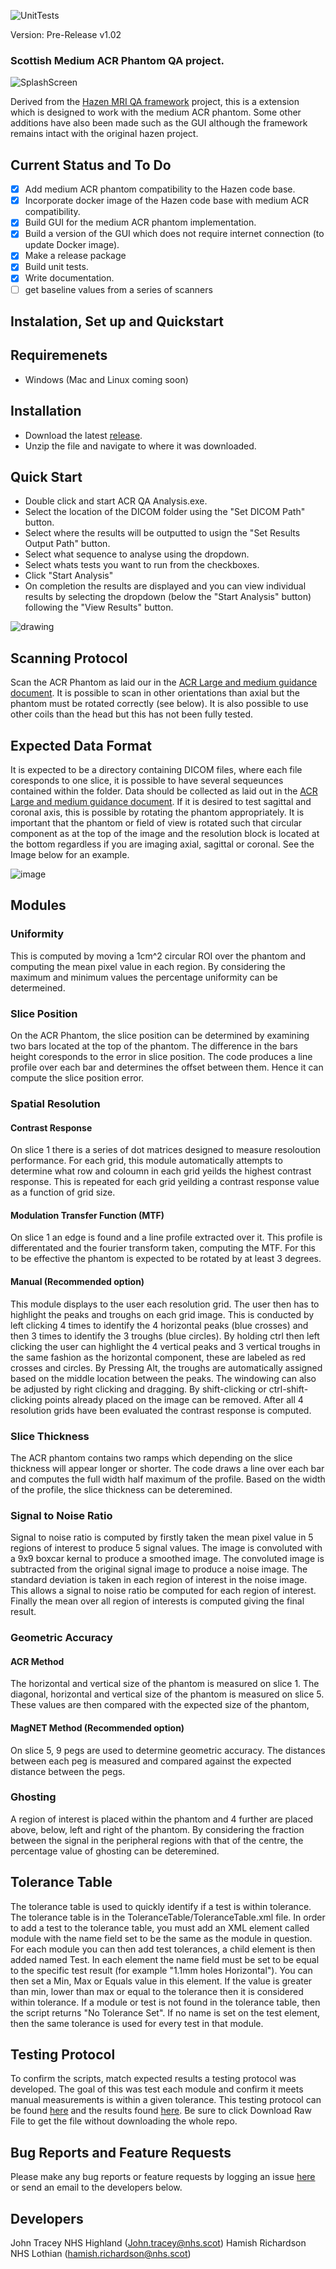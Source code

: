 ![UnitTests](https://github.com/NHSH-MRI-Physics/Hazen-ScottishACR-Fork/actions/workflows/Run_UnitTests.yml/badge.svg)

Version: Pre-Release v1.02
### Scottish Medium ACR Phantom QA project. 
![SplashScreen](https://github.com/user-attachments/assets/85599d11-94d9-49e3-8795-e07fd0eb35e3)


Derived from the [Hazen MRI QA framework](https://github.com/GSTT-CSC/hazen) project, this is a extension which is designed to work with the medium ACR phantom. Some other additions have also been made such as the GUI although the framework remains intact with the original hazen project.

## Current Status and To Do
- [x] Add medium ACR phantom compatibility to the Hazen code base.
- [x] Incorporate docker image of the Hazen code base with medium ACR compatibility.
- [x] Build GUI for the medium ACR phantom implementation.
- [x] Build a version of the GUI which does not require internet connection (to update Docker image).
- [x] Make a release package
- [x] Build unit tests.
- [x] Write documentation.
- [ ] get baseline values from a series of scanners

## Instalation, Set up and Quickstart
## Requiremenets 
- Windows (Mac and Linux coming soon)
## Installation
- Download the latest [release](https://github.com/NHSH-MRI-Physics/Hazen-ScottishACR-Fork/releases/latest).
- Unzip the file and navigate to where it was downloaded.
## Quick Start
- Double click and start ACR QA Analysis.exe.
- Select the location of the DICOM folder using the "Set DICOM Path" button.
- Select where the results will be outputted to usign the "Set Results Output Path" button.
- Select what sequence to analyse using the dropdown.
- Select whats tests you want to run from the checkboxes.
- Click "Start Analysis"
- On completion the results are displayed and you can view individual results by selecting the dropdown (below the "Start Analysis" button) following the "View Results" button.

![drawing](https://github.com/user-attachments/assets/97b2042b-d5eb-4004-87e9-da4f027cd4db)


## Scanning Protocol
Scan the ACR Phantom as laid our in the [ACR Large and medium guidance document](https://www.acraccreditation.org/-/media/ACRAccreditation/Documents/MRI/ACR-Large--Med-Phantom-Guidance-102022.pdf). It is possible to scan in other orientations than axial but the phantom must be rotated correctly (see below). It is also possible to use other coils than the head but this has not been fully tested. 

## Expected Data Format
It is expected to be a directory containing DICOM files, where each file coresponds to one slice, it is possible to have several sequeunces contained within the folder. Data should be collected as laid out in the [ACR Large and medium guidance document](https://www.acraccreditation.org/-/media/ACRAccreditation/Documents/MRI/ACR-Large--Med-Phantom-Guidance-102022.pdf). If it is desired to test sagittal and coronal axis, this is possible by rotating the phantom appropriately. It is important that the phantom or field of view is rotated such that circular component as at the top of the image and the resolution block is located at the bottom regardless if you are imaging axial, sagittal or coronal.  See the Image below for an example. 

![image](https://github.com/user-attachments/assets/df2a6626-892f-44e3-8fef-5d1766ddf014)

## Modules
### Uniformity
This is computed by moving a 1cm^2 circular ROI over the phantom and computing the mean pixel value in each region. By considering the maximum and minimum values the percentage uniformity can be determeined. 

### Slice Position
On the ACR Phantom, the slice position can be determined by examining two bars located at the top of the phantom. The difference in the bars height coresponds to the error in slice position. The code produces a line profile over each bar and determines the offset between them. Hence it can compute the slice position error. 

### Spatial Resolution
#### Contrast Response 
On slice 1 there is a series of dot matrices designed to measure resoloution performance. For each grid, this module automatically attempts to determine what row and coloumn in each grid yeilds the highest contrast response. This is repeated for each grid yeilding a contrast response value as a function of grid size.
#### Modulation Transfer Function (MTF)
On slice 1 an edge is found and a line profile extracted over it. This profile is differentated and the fourier transform taken, computing the MTF. For this to be effective the phantom is expected to be rotated by at least 3 degrees. 
#### Manual (Recommended option)
This module displays to the user each resolution grid. The user then has to highlight the peaks and troughs on each grid image. This is conducted by left clicking 4 times to identify the 4 horizontal peaks (blue crosses) and then 3 times to identify the 3 troughs (blue circles). By holding ctrl then left clicking the user can highlight the 4 vertical peaks and 3 vertical troughs in the same fashion as the horizontal component, these are labeled as red crosses and circles. By Pressing Alt, the troughs are automatically assigned based on the middle location between the peaks. The windowing can also be adjusted by right clicking and dragging. By shift-clicking or ctrl-shift-clicking points already placed on the image can be removed. After all 4 resolution grids have been evaluated the contrast response is computed.

### Slice Thickness
The ACR phantom contains two ramps which depending on the slice thickness will appear longer or shorter. The code draws a line over each bar and computes the full width half maximum of the profile. Based on the width of the profile, the slice thickness can be deteremined. 

### Signal to Noise Ratio
Signal to noise ratio is computed by firstly taken the mean pixel value in 5 regions of interest to produce 5 signal values. The image is convoluted with a 9x9 boxcar kernal to produce a smoothed image. The convoluted image is subtracted from the original signal image to produce a noise image. The standard deviation is taken in each region of interest in the noise image. This allows a signal to noise ratio be computed for each region of interest. Finally the mean over all region of interests is computed giving the final result.

### Geometric Accuracy
#### ACR Method
The horizontal and vertical size of the phantom is measured on slice 1. The diagonal, horizontal and vertical size of the phantom is measured on slice 5. These values are then compared with the expected size of the phantom,  
#### MagNET Method (Recommended option)
On slice 5, 9 pegs are used to determine geometric accuracy. The distances between each peg is measured and compared against the expected distance between the pegs.


### Ghosting
A region of interest is placed within the phantom and 4 further are placed above, below, left and right of the phantom. By considering the fraction between the signal in the peripheral regions with that of the centre, the percentage value of ghosting can be deteremined. 

## Tolerance Table
The tolerance table is used to quickly identify if a test is within tolerance. The tolerance table is in the ToleranceTable/ToleranceTable.xml file. In order to add a test to the tolerance table, you must add an XML element called module with the name field set to be the same as the module in question. For each module you can then add test tolerances, a child element is then added named Test. In each element the name field must be set to be equal to the specific test result (for example "1.1mm holes Horizontal").  You can then set a Min, Max or Equals value in this element. If the value is greater than min, lower than max or equal to the tolerance then it is considered within tolerance. If a module or test is not found in the tolerance table, then the script returns "No Tolerance Set". If no name is set on the test element, then the same tolerance is used for every test in that module.

## Testing Protocol 
To confirm the scripts, match expected results a testing protocol was developed. The goal of this was test each module and confirm it meets manual measurements is within a given tolerance. This testing protocol can be found [here](https://github.com/NHSH-MRI-Physics/Scottish-Medium-ACR-Analysis-Framework/blob/main/MedACRTestingSetAndResults/Hazen%20Test%20Plan.docx) and the results found [here](https://github.com/NHSH-MRI-Physics/Scottish-Medium-ACR-Analysis-Framework/blob/main/MedACRTestingSetAndResults/ACR%20Test%20Document%20%20V1.xlsx). Be sure to click Download Raw File to get the file without downloading the whole repo.

## Bug Reports and Feature Requests
Please make any bug reports or feature requests by logging an issue [here](https://github.com/NHSH-MRI-Physics/Hazen-ScottishACR-Fork/issues) or send an email to the developers below. 

## Developers
John Tracey NHS Highland (John.tracey@nhs.scot)
Hamish Richardson NHS Lothian (hamish.richardson@nhs.scot)
